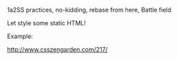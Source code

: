 1a2SS practices, no-kidding, rebase from here, Battle field

Let style some static HTML! 

Example:

http://www.csszengarden.com/217/